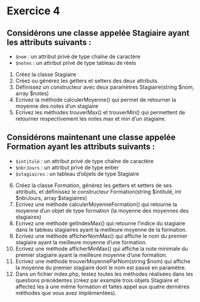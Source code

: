 # Exercice 4

## Considérons une classe appelée Stagiaire ayant les attributs suivants :
- `$nom` : un attribut privé de type chaîne de caractère
- `$notes` : un attribut privé de type tableau de réels

1. Créez la classe Stagiaire
2. Créez ou générez les getters et setters des deux attributs.
3. Définissez un constructeur avec deux paramètres Stagiaire(string $nom, array $notes)
4. Ecrivez la méthode calculerMoyenne() qui permet de retourner la moyenne des notes d’un stagiaire
5. Ecrivez les méthodes trouverMax() et trouverMin() qui permettent de retourner respectivement les notes max et min d’un stagiaire.

## Considérons maintenant une classe appelée Formation ayant les attributs suivants :
- `$intitulé` : un attribut privé de type chaîne de caractère
- `$nbrJours` : un attribut privé de type entier
- `$stagiaires` : un tableau d’objets de type Stagiaire
6. Créez la classe Formation, générez les getters et setters de ses attributs, et définissez le constructeur Formation(string $intitulé, int $nbrJours, array $stagiaires)
7. Ecrivez une méthode calculerMoyenneFormation() qui retourne la moyenne d’un objet de type formation (la moyenne des moyennes des stagiaires)
8. Ecrivez une méthode getIndexMax() qui retourne l’indice du stagiaire dans le tableau stagiaires ayant la meilleure moyenne de la formation.
9. Ecrivez une méthode afficherNomMax() qui affiche le nom du premier stagiaire ayant la meilleure moyenne d’une formation.
10. Ecrivez une méthode afficherMinMax() qui affiche la note minimale du premier stagiaire ayant la meilleure moyenne d’une formation.
11. Ecrivez une méthode trouverMoyenneParNom(string $nom) qui affiche la moyenne du premier stagiaire dont le nom est passé en paramètre.
12. Dans un fichier index.php, testez toutes les méthodes réalisées dans les questions précédentes (créez par example trois objets Stagiaire et affectez les à une même formation et faites appel aux quatre dernières méthodes que vous avez implémentées).